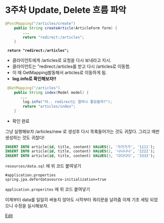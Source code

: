 # 3주차 Update, Delete 흐름 파악



```java
@PostMapping("/articles/create")
    public String createArticle(ArticleForm form) {
        ...
        return "redirect:/articles";
    }
```

**` return "redirect:/articles";`**

- 클라이언트에게 /articles로 요청을 다시 보내라고 지시.
- 클라이언트는 "redirect:/articles를 받고 다시 /articles로 이동함.
- 이 때 GetMapping발동해서 articles로 이동하게 됨.
- **log.info로 확인해보자!!**

```java
 @GetMapping("/articles")
    public String index(Model model) {
       ...
        log.info("아.. redirect는 얼마나 좋았을까?");
        return "articles/index";
    }
```
- 확인 완료

그냥 실행해보자
/articles/new 로 생성후 다시 목록들어가는 것도 귀찮다.
그리고 매번 생성하는 것도 귀찮다!
```sql
INSERT INTO article(id, title, content) VALUES(1, '가가가가', '1111');
INSERT INTO article(id, title, content) VALUES(2, '나나나나', '2222');
INSERT INTO article(id, title, content) VALUES(3, '다다다다', '3333');
```
`resources/data.sql` 에 위 코드 붙여넣기

```properties
#application.properties
spring.jpa.deferdatasource-initialization=true
```
`application.properites` 에 위 코드 붙여넣기

이제부터 data를 일일히 써놓지 않아도 시작부터 쿼리문을 날려줌
이제 기초 세팅 되었으니 수정을 실시해보자.

<a href="articles/{{article.id}}/edit">Edit</a>

